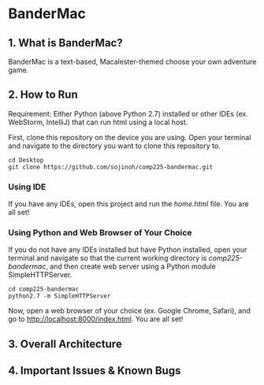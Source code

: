 # BanderMac

## 1. What is BanderMac?
BanderMac is a text-based, Macalester-themed choose your own adventure game. 

## 2. How to Run
Requirement: Either Python (above Python 2.7) installed or other IDEs (ex. WebStorm, IntelliJ) that can run html using a local host. 

First, clone this repository on the device you are using. Open your terminal and navigate to the directory you want to clone this repository to. 
```
cd Desktop
git clone https://github.com/sojinoh/comp225-bandermac.git
```

### Using IDE
If you have any IDEs, open this project and run the *home.html* file. You are all set!

### Using Python and Web Browser of Your Choice
If you do not have any IDEs installed but have Python installed, open your terminal and navigate so that the current working directory is *comp225-bandermac*, and then create web server using a Python module SimpleHTTPServer.
```
cd comp225-bandermac
python2.7 -m SimpleHTTPServer
```
Now, open a web browser of your choice (ex. Google Chrome, Safari), and go to [http://localhost:8000/index.html](http://localhost:8000/index.html). You are all set!

## 3. Overall Architecture

## 4. Important Issues & Known Bugs



